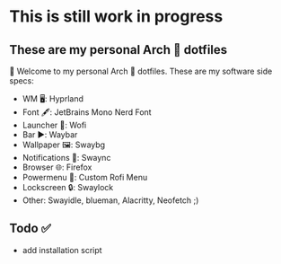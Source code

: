 # This is still work in progress
## These are my personal Arch 🐧 dotfiles
👋 Welcome to my personal Arch 🐧 dotfiles. These are my software side specs:
+ WM 🖥️: Hyprland
+ Font 🖋️: JetBrains Mono Nerd Font
+ Launcher 🔎: Wofi
+ Bar ▶️: Waybar
+ Wallpaper 🖼️: Swaybg
+ Notifications 🔔: Swaync
+ Browser 🌐: Firefox
+ Powermenu 🔌: Custom Rofi Menu
+ Lockscreen 🔒: Swaylock
+ Other: Swayidle, blueman, Alacritty, Neofetch ;)

## Todo ✅
- add installation script
